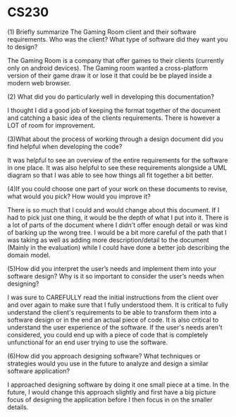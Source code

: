# CS230
(1) Briefly summarize The Gaming Room client and their software requirements. Who was the client? What type of software did they want you to design?

The Gaming Room is a company that offer games to their clients (currently only on android devices). The Gaming room wanted a cross-platform version of their game 
draw it or lose it that could be be played inside a modern web browser.

(2) What did you do particularly well in developing this documentation?

I thought I did a good job of keeping the format together of the document and catching a basic idea of the clients requirements. There is however a LOT of room
for improvement. 

(3)What about the process of working through a design document did you find helpful when developing the code?

It was helpful to see an overview of the entire requirements for the software in one place. It was also helpful to see these requirements alongside a UML diagram so that I was able to see how things all fit together a bit better. 

(4)If you could choose one part of your work on these documents to revise, what would you pick? How would you improve it?

There is so much that I could and would change about this document. If I had to pick just one thing, it would be the depth of what I put into it. There is a lot of parts of the document where I didn't offer enough detail or was kind of barking up the wrong tree. I would be a bit more careful of the path that I was taking as well as adding more description/detail to the document (Mainly in the evaluation) while I could have done a better job describing the domain model. 

(5)How did you interpret the user’s needs and implement them into your software design? Why is it so important to consider the user’s needs when designing?

I was sure to CAREFULLY read the initial instructions from the client over and over again to make sure that I fully understood them. It is critical to fully understand the client's requirements to be able to transform them into a software design or in the end an actual piece of code. It is also critical to understand the user experience of the software. If the user's needs aren't considered, you could end up with a piece of code that is completely unfunctional for an end user trying to use the software. 

(6)How did you approach designing software? What techniques or strategies would you use in the future to analyze and design a similar software application?

I approached designing software by doing it one small piece at a time. In the future, I would change this approach slightly and first have a big picture focus of designing the application before I then focus in on the smaller details.
